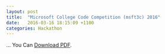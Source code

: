 ```yaml
---
layout: post
title:  "Microsoft College Code Competition (msft3c) 2016"
date:   2016-03-16 18:15:09 +1100
categories: Hackathon
---
```



… You Can [Download PDF](https://github.com/railsgem/msft3c2016/blob/master/msft3c%202016.pdf).
